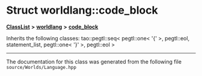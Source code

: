 

# Struct worldlang::code\_block



[**ClassList**](annotated.md) **>** [**worldlang**](namespaceworldlang.md) **>** [**code\_block**](structworldlang_1_1code__block.md)








Inherits the following classes: tao::pegtl::seq< pegtl::one< '{' >, pegtl::eol, statement_list, pegtl::one< '}' >, pegtl::eol >































































------------------------------
The documentation for this class was generated from the following file `source/Worlds/Language.hpp`

